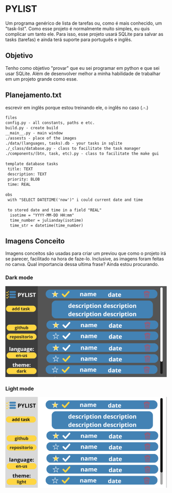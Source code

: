 # PYLIST
Um programa genérico de lista de tarefas ou, como é mais conhecido, um "task-list". Como esse projeto é normalmente muito simples, eu quis complicar um tanto ele. Para isso, esse projeto usará SQLite para salvar as tasks (tarefas) e ainda terá suporte para português e inglês.

## Objetivo
Tenho como objetivo "provar" que eu sei programar em python e que sei usar SQLite. Além de desenvolver melhor a minha habilidade de trabalhar em um projeto grande como esse.

## Planejamento.txt
escrevir em inglês porque estou treinando ele, o inglês no caso (.-.)

	files
	config.py - all constants, paths e etc.
	build.py - create build
	__main__.py - main window
	./assests - place of the images
	./data/(languages, tasks).db - your tasks in sqlite
	./_class/database.py - class to facilitate the task manager
	./components/(btn, task, etc).py - class to facilitate the make gui

	template database tasks 
	 title: TEXT
	 description: TEXT
	 priority: BLOB
	 time: REAL

	obs
	 with "SELECT DATETIME('now')" i could current date and time

	 to stored date and time in a field "REAL"
	  isotime = "YYYY-MM-DD HH:mm"
	  time_number = julianday(isotime)
	  time_str = datetime(time_number)

## Imagens Conceito
Imagens conceitos são usadas para criar um previou que como o projeto irá se parecer, facilitado na hora de faze-lo. Inclusive, as imagens foram feitas no canva. Qual importancia dessa ultima frase? Ainda estou procurando.

### Dark mode
![programa no modo escuro](./assests/readme/dark_mode.png)

### Light mode
![programa no modo escuro](./assests/readme/light_mode.png)